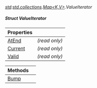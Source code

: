 _[std](../../modules/std/std-module.md):[std.collections](../../modules/std/std-collections.md).[Map<K,V>](../../modules/std/std-collections-map.md).ValueIterator_
##### Struct ValueIterator

| Properties | |
|:---|:---|
| [AtEnd](std-collections-map<k?,v?>-valueiterator-atend.md) |  _(read only)_ |
| [Current](std-collections-map<k?,v?>-valueiterator-current.md) |  _(read only)_ |
| [Valid](std-collections-map<k?,v?>-valueiterator-valid.md) |  _(read only)_ |

| Methods | |
|:---|:---|
| [Bump](std-collections-map<k?,v?>-valueiterator-bump.md) |  |

